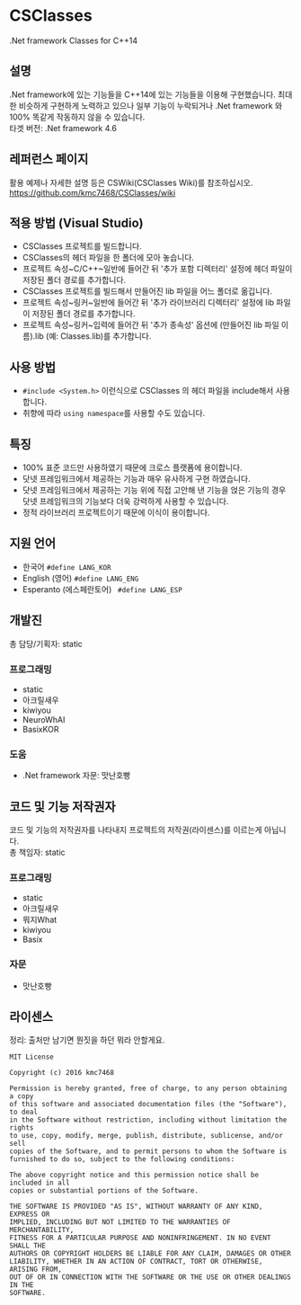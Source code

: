 # CSClasses
.Net framework Classes for C++14

## 설명
.Net framework에 있는 기능들을 C++14에 있는 기능들을 이용해 구현했습니다. 최대한 비슷하게 구현하게 노력하고 있으나 일부 기능이 누락되거나 .Net framework 와 100% 똑같게 작동하지 않을 수 있습니다.<br>
타겟 버전: .Net framework 4.6

## 레퍼런스 페이지
활용 예제나 자세한 설명 등은 CSWiki(CSClasses Wiki)를 참조하십시오.<br>
https://github.com/kmc7468/CSClasses/wiki

## 적용 방법 (Visual Studio)
- CSClasses 프로젝트를 빌드합니다.
- CSClasses의 헤더 파일을 한 폴더에 모아 놓습니다.
- 프로젝트 속성~C/C++~일반에 들어간 뒤 '추가 포함 디렉터리' 설정에 헤더 파일이 저장된 폴더 경로를 추가합니다.
- CSClasses 프로젝트를 빌드해서 만들어진 lib 파일을 어느 폴더로 옮깁니다.
- 프로젝트 속성~링커~일반에 들어간 뒤 '추가 라이브러리 디렉터리' 설정에 lib 파일이 저장된 폴더 경로를 추가합니다.
- 프로젝트 속성~링커~입력에 들어간 뒤 '추가 종속성' 옵션에 (만들어진 lib 파일 이름).lib (예: Classes.lib)를 추가합니다.

## 사용 방법
- ```#include <System.h>``` 이런식으로 CSClasses 의 헤더 파일을 include해서 사용합니다.
- 취향에 따라 ```using namespace```를 사용할 수도 있습니다.

## 특징
- 100% 표준 코드만 사용하였기 때문에 크로스 플랫폼에 용이합니다.
- 닷넷 프레임워크에서 제공하는 기능과 매우 유사하게 구현 하였습니다.
- 닷넷 프레임워크에서 제공하는 기능 위에 직접 고안해 낸 기능을 얹은 기능의 경우 닷넷 프레임워크의 기능보다 더욱 강력하게 사용할 수 있습니다.
- 정적 라이브러리 프로젝트이기 때문에 이식이 용이합니다.

## 지원 언어
- 한국어 ```#define LANG_KOR```
- English (영어) ```#define LANG_ENG```
- Esperanto (에스페란토어) ``` #define LANG_ESP```

## 개발진
총 담당/기획자: static
### 프로그래밍
- static
- 아크릴새우
- kiwiyou
- NeuroWhAI
- BasixKOR

### 도움
- .Net framework 자문: 맛난호빵

## 코드 및 기능 저작권자
코드 및 기능의 저작권자를 나타내지 프로젝트의 저작권(라이센스)를 이르는게 아닙니다.<br>
총 책임자: static
### 프로그래밍
- static
- 아크릴새우
- 뭐지What
- kiwiyou
- Basix

### 자문
- 맛난호빵

## 라이센스
정리: 출처만 남기면 뭔짓을 하던 뭐라 안할게요.
```
MIT License

Copyright (c) 2016 kmc7468

Permission is hereby granted, free of charge, to any person obtaining a copy
of this software and associated documentation files (the "Software"), to deal
in the Software without restriction, including without limitation the rights
to use, copy, modify, merge, publish, distribute, sublicense, and/or sell
copies of the Software, and to permit persons to whom the Software is
furnished to do so, subject to the following conditions:

The above copyright notice and this permission notice shall be included in all
copies or substantial portions of the Software.

THE SOFTWARE IS PROVIDED "AS IS", WITHOUT WARRANTY OF ANY KIND, EXPRESS OR
IMPLIED, INCLUDING BUT NOT LIMITED TO THE WARRANTIES OF MERCHANTABILITY,
FITNESS FOR A PARTICULAR PURPOSE AND NONINFRINGEMENT. IN NO EVENT SHALL THE
AUTHORS OR COPYRIGHT HOLDERS BE LIABLE FOR ANY CLAIM, DAMAGES OR OTHER
LIABILITY, WHETHER IN AN ACTION OF CONTRACT, TORT OR OTHERWISE, ARISING FROM,
OUT OF OR IN CONNECTION WITH THE SOFTWARE OR THE USE OR OTHER DEALINGS IN THE
SOFTWARE.
```
